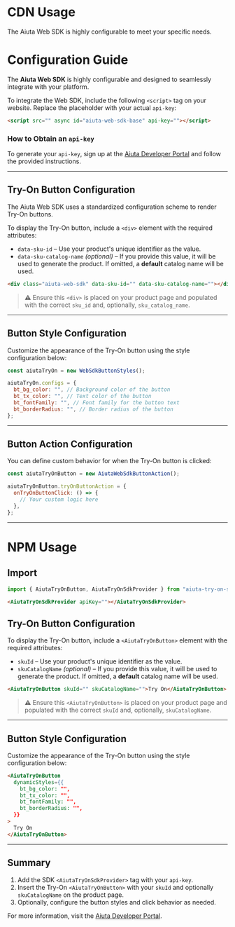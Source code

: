 # CDN Usage

The Aiuta Web SDK is highly configurable to meet your specific needs.

# Configuration Guide

The **Aiuta Web SDK** is highly configurable and designed to seamlessly integrate with your platform.

To integrate the Web SDK, include the following `<script>` tag on your website. Replace the placeholder with your actual `api-key`:

```html
<script src="" async id="aiuta-web-sdk-base" api-key=""></script>
```

### How to Obtain an `api-key`

To generate your `api-key`, sign up at the [Aiuta Developer Portal](https://developer.aiuta.com) and follow the provided instructions.

---

## Try-On Button Configuration

The Aiuta Web SDK uses a standardized configuration scheme to render Try-On buttons.

To display the Try-On button, include a `<div>` element with the required attributes:

- `data-sku-id` – Use your product's unique identifier as the value.
- `data-sku-catalog-name` _(optional)_ – If you provide this value, it will be used to generate the product. If omitted, a **default** catalog name will be used.

```html
<div class="aiuta-web-sdk" data-sku-id="" data-sku-catalog-name=""></div>
```

> ⚠️ Ensure this `<div>` is placed on your product page and populated with the correct `sku_id` and, optionally, `sku_catalog_name`.

---

## Button Style Configuration

Customize the appearance of the Try-On button using the style configuration below:

```js
const aiutaTryOn = new WebSdkButtonStyles();

aiutaTryOn.configs = {
  bt_bg_color: "", // Background color of the button
  bt_tx_color: "", // Text color of the button
  bt_fontFamily: "", // Font family for the button text
  bt_borderRadius: "", // Border radius of the button
};
```

---

## Button Action Configuration

You can define custom behavior for when the Try-On button is clicked:

```js
const aiutaTryOnButton = new AiutaWebSdkButtonAction();

aiutaTryOnButton.tryOnButtonAction = {
  onTryOnButtonClick: () => {
    // Your custom logic here
  },
};
```

---

# NPM Usage

## Import

```ts
import { AiutaTryOnButton, AiutaTryOnSdkProvider } from "aiuta-try-on-sdk";
```

```html
<AiutaTryOnSdkProvider apiKey=""></AiutaTryOnSdkProvider>
```

## Try-On Button Configuration

To display the Try-On button, include a `<AiutaTryOnButton>` element with the required attributes:

- `skuId` – Use your product's unique identifier as the value.
- `skuCatalogName` _(optional)_ – If you provide this value, it will be used to generate the product. If omitted, a **default** catalog name will be used.

```html
<AiutaTryOnButton skuId="" skuCatalogName="">Try On</AiutaTryOnButton>
```

> ⚠️ Ensure this `<AiutaTryOnButton>` is placed on your product page and populated with the correct `skuId` and, optionally, `skuCatalogName`.

---

## Button Style Configuration

Customize the appearance of the Try-On button using the style configuration below:

```html
<AiutaTryOnButton
  dynamicStyles={{
    bt_bg_color: "",
    bt_tx_color: "",
    bt_fontFamily: "",
    bt_borderRadius: "",
  }}
>
  Try On
</AiutaTryOnButton>
```

---

## Summary

1. Add the SDK `<AiutaTryOnSdkProvider>` tag with your `api-key`.
2. Insert the Try-On `<AiutaTryOnButton>` with your `skuId` and optionally `skuCatalogName` on the product page.
3. Optionally, configure the button styles and click behavior as needed.

For more information, visit the [Aiuta Developer Portal](https://developer.aiuta.com).

